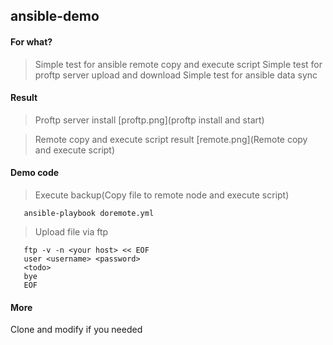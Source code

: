 
## ansible-demo
#### For what?
> Simple test for ansible remote copy and execute script
> Simple test for proftp server upload and download
> Simple test for ansible data sync

#### Result
> Proftp server install
[proftp.png](proftp install and start)

> Remote copy and execute script result
[remote.png](Remote copy and execute script)


#### Demo code
> Execute backup(Copy file to remote node and execute script)
```shell
   ansible-playbook doremote.yml
```

> Upload file via ftp
```shell
   ftp -v -n <your host> << EOF
   user <username> <password>
   <todo>
   bye
   EOF
```

#### More
Clone and modify if you needed
